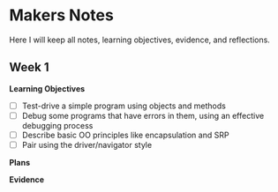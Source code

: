 # Makers Notes

Here I will keep all notes, learning objectives, evidence, and reflections.


## Week 1

**Learning Objectives**
- [ ] Test-drive a simple program using objects and methods
- [ ] Debug some programs that have errors in them, using an effective debugging process
- [ ] Describe basic OO principles like encapsulation and SRP
- [ ] Pair using the driver/navigator style

**Plans**

**Evidence**